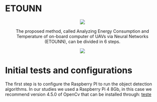 # ETOUNN
<p align="center">
  <img src="https://user-images.githubusercontent.com/84810481/155543417-51c626b9-6250-493c-9a97-64516ab42df7.png">
</p>
<p align="center">
The proposed method, called Analyzing Energy Consumption and Temperature of on-board computer of UAVs via Neural Networks (ETOUNN), can be divided in 6 steps.
</p>
<p align="center">
 <img src="https://user-images.githubusercontent.com/84810481/155544944-cec2f9a3-772d-4ae7-8842-86f10175ccae.png">
</p>

# Initial tests and configurations
The first step is to configure the Raspberry PI to run the object detection algorithms. In our studies we used a Raspberry Pi 4 8Gb, in this case we recommend version 4.5.0 of OpenCv that can be installed through: [teste](https://github.com/RenatoMaximiano/ETOUNN/blob/main/OpenCV-4-5-0.sh)
